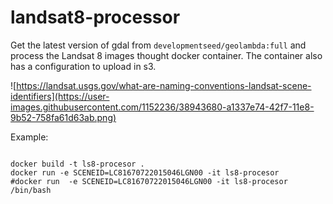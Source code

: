 # landsat8-processor

Get the latest version of gdal  from `developmentseed/geolambda:full` and process the Landsat 8 images thought docker container. The container also has a configuration to upload in s3.

![https://landsat.usgs.gov/what-are-naming-conventions-landsat-scene-identifiers](https://user-images.githubusercontent.com/1152236/38943680-a1337e74-42f7-11e8-9b52-758fa61d63ab.png)


Example:


```

docker build -t ls8-procesor .
docker run -e SCENEID=LC81670722015046LGN00 -it ls8-procesor
#docker run  -e SCENEID=LC81670722015046LGN00 -it ls8-procesor /bin/bash


```